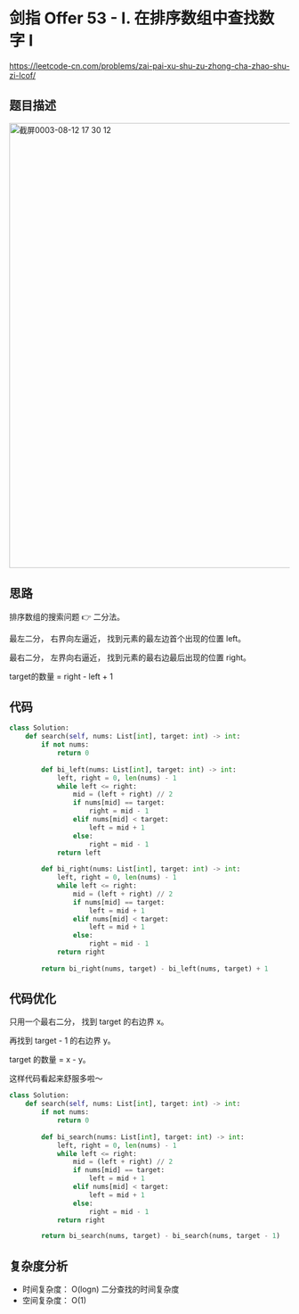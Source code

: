 剑指 Offer 53 - I. 在排序数组中查找数字 I
====
https://leetcode-cn.com/problems/zai-pai-xu-shu-zu-zhong-cha-zhao-shu-zi-lcof/

## 题目描述
<img width="798" alt="截屏0003-08-12 17 30 12" src="https://user-images.githubusercontent.com/10908630/129166484-fc9b0345-ceeb-4f6d-9a59-b1bb06ab1eaf.png">


## 思路

排序数组的搜索问题 👉 二分法。

最左二分， 右界向左逼近， 找到元素的最左边首个出现的位置 left。

最右二分， 左界向右逼近， 找到元素的最右边最后出现的位置 right。

target的数量 = right - left + 1


## 代码
```python
class Solution:
    def search(self, nums: List[int], target: int) -> int:
        if not nums:
            return 0
        
        def bi_left(nums: List[int], target: int) -> int:
            left, right = 0, len(nums) - 1
            while left <= right:
                mid = (left + right) // 2
                if nums[mid] == target:
                    right = mid - 1
                elif nums[mid] < target:
                    left = mid + 1    
                else:
                    right = mid - 1
            return left
            
        def bi_right(nums: List[int], target: int) -> int:
            left, right = 0, len(nums) - 1
            while left <= right:
                mid = (left + right) // 2
                if nums[mid] == target:
                    left = mid + 1
                elif nums[mid] < target:
                    left = mid + 1     
                else:
                    right = mid - 1
            return right
            
        return bi_right(nums, target) - bi_left(nums, target) + 1
```

## 代码优化

只用一个最右二分， 找到 target 的右边界 x。

再找到 target - 1 的右边界 y。 

target 的数量 = x - y。

这样代码看起来舒服多啦～

```python
class Solution:
    def search(self, nums: List[int], target: int) -> int:
        if not nums:
            return 0
        
        def bi_search(nums: List[int], target: int) -> int:
            left, right = 0, len(nums) - 1
            while left <= right:
                mid = (left + right) // 2
                if nums[mid] == target:
                    left = mid + 1
                elif nums[mid] < target:
                    left = mid + 1    
                else:
                    right = mid - 1
            return right

        return bi_search(nums, target) - bi_search(nums, target - 1)
```

## 复杂度分析
- 时间复杂度： O(logn) 二分查找的时间复杂度
- 空间复杂度： O(1)
